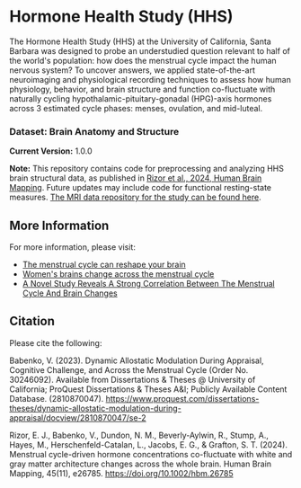 # Hormone Health Study (HHS)

The Hormone Health Study (HHS) at the University of California, Santa Barbara was designed to probe an understudied question relevant to half of the world's population: how does the menstrual cycle impact the human nervous system?
To uncover answers, we applied state-of-the-art neuroimaging and physiological recording techniques to assess how human physiology, behavior, and brain structure and function co-fluctuate with naturally cycling hypothalamic-pituitary-gonadal (HPG)-axis hormones across 3 estimated cycle phases: menses, ovulation, and mid-luteal. 

### Dataset: Brain Anatomy and Structure 
**Current Version:** 1.0.0 

**Note:** This repository contains code for preprocessing and analyzing HHS brain structural data, as published in [Rizor et al., 2024, Human Brain Mapping](http://dx.doi.org/10.1002/hbm.26785). Future updates may include code for functional resting-state measures. [The MRI data repository for the study can be found here](doi:10.18112/openneuro.ds005360.v1.0.0). 

## More Information
For more information, please visit:
- [The menstrual cycle can reshape your brain](https://www.nationalgeographic.com/premium/article/menstruation-brain-women-reshape)
- [Women's brains change across the menstrual cycle](https://www.washingtonpost.com/wellness/2023/11/30/women-brain-menstrual-cycle-changes/)
- [A Novel Study Reveals A Strong Correlation Between The Menstrual Cycle And Brain Changes](https://www.inverse.com/health/novel-study-reveals-strong-correlation-menstrual-cycle-brain-changes)

## Citation
Please cite the following:  

Babenko, V. (2023). Dynamic Allostatic Modulation During Appraisal, Cognitive Challenge, and Across the Menstrual Cycle (Order No. 30246092). Available from Dissertations & Theses @ University of California; ProQuest Dissertations & Theses A&I; Publicly Available Content Database. (2810870047). https://www.proquest.com/dissertations-theses/dynamic-allostatic-modulation-during-appraisal/docview/2810870047/se-2

Rizor, E. J., Babenko, V., Dundon, N. M., Beverly-Aylwin, R., Stump, A., Hayes, M., Herschenfeld-Catalan, L., Jacobs, E. G., & Grafton, S. T. (2024). Menstrual cycle-driven hormone concentrations co-fluctuate with white and gray matter architecture changes across the whole brain. Human Brain Mapping, 45(11), e26785. https://doi.org/10.1002/hbm.26785
